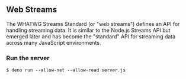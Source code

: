 ## Web Streams

The WHATWG Streams Standard (or "web streams") defines an API for handling streaming data. It is similar to the Node.js Streams API but emerged later and has become the "standard" API for streaming data across many JavaScript environments.

### Run the server

```
$ deno run --allow-net --allow-read server.js
```
